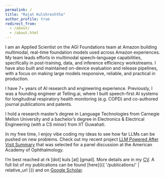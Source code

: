 ```yaml
---
permalink: /
title: "Rajat Kulshreshtha"
author_profile: true
redirect_from: 
  - /about/
  - /about.html
---
```



I am an Applied Scientist on the AGI Foundations team at Amazon building multimodal, real-time foundation models used across Amazon experiences. My team leads efforts in multimodal speech–language capabilities, specifically in post-training, data, and inference efficiency workstreams. I have also built and maintained on-device evaluation and release pipelines, with a focus on making large models responsive, reliable, and practical in production.

I have 7+ years of AI research and engineering experience. Previously, I was a founding engineer at Telling.ai, where I built speech-first AI systems for longitudinal respiratory health monitoring (e.g. COPD) and co-authored journal publications and patents.

I hold a research master’s degree in Language Technologies from Carnegie Mellon University and a bachelor’s degree in Electronics & Electrical Engineering (with a CS minor) from IIT Guwahati.

In my free time, I enjoy vibe coding my ideas to see how far LLMs can be pushed on new problems. Check out my recent project [LLM Powered After Visit Summary](https://eyekapoor.com) that was selected for a panel discussion at the American Academy of Ophthalmology.

I’m best reached at rk [dot] kuls [at] [gmail]. More details are in my [CV](/files/cv.pdf). A full list of my publications can be found [here]({{ '/publications/' | relative_url }}) and on [Google Scholar](https://scholar.google.com/citations?user=WM92KKkAAAAJ).


